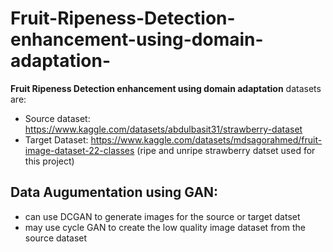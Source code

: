 # Fruit-Ripeness-Detection-enhancement-using-domain-adaptation-
**Fruit Ripeness Detection enhancement using domain adaptation**
datasets are:
- Source dataset: https://www.kaggle.com/datasets/abdulbasit31/strawberry-dataset
- Target Dataset: https://www.kaggle.com/datasets/mdsagorahmed/fruit-image-dataset-22-classes (ripe and unripe strawberry datset used for this project)

## Data Augumentation using GAN:
- can use DCGAN to generate images for the source or target datset
- may use cycle GAN to create the low quality image dataset from the source dataset

